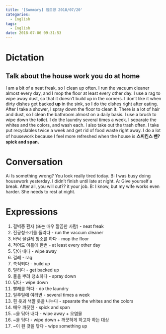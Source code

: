 ```yaml
---
title: '[Summary] 입트영 2018/07/20'
categories:
  - English
tags:
  - English
date: 2018-07-06 09:31:53
---
```


# Dictation

## Talk about the house work you do at home

I am a bit of a neat freak, so I clean up often. I run the vacuum cleaner almost every day, and I mop the floor at least every other day. I use a rag to wipe away dust, so that it doesn’t build up in the corners. I don’t like it when dirty dishes get backed **up** in the sink, so I do the dishes right after eating. After I take a shower, I spray down the floor to clean it. There is a lot of hair and dust, so I clean the bathroom almost on a daily basis. I use a brush to wipe down the toilet. I do the laundry several times a week. I separate the whites and the colors, and wash each. I also take out the trash often.  I take put recyclables twice a week and get rid of food waste right away. I do a lot of housework because I feel more refreshed when the house is **스피킨스 밴? spick and span.**

# Conversation

A: Is something wrong? You look really tired today.
B: I was busy doing housework yesterday. I didn’t finish until late at night.
A: Give yourself a break. After all, you will cut?? it your job.
B: I know, but my wife works even harder. She needs to rest at night.

# Expressions

1. 결벽증 환자 (또는 매우 깔끔한 사람) - neat freak
2. 진공청소기를 돌리다 - run the vaccum cleaner
3. 바닥 물걸레 청소를 하다 - mop the floor
4. 적어도 이틀에 한번 - at least every other day
5. 닦아 내다 - wipe away
6. 걸레 - rag
7. 축적되다 - build up
8. 밀리다 - get backed up
9. 물을 뿌려 청소하다 - spray down
10. 닦다 - wipe down
11. 빨래를 하다 - do the laundry
12. 일주일에 여러번 - several times a week
13. 흰 옷과 색깔 옷을 나누다 - spearate the whites and the colors
14. 매우 깨끗한 - spick and span
15. ~을 닦아 내다 - wipe away + 오염물
16. ~을 닦다 - wipe down + 깨끗하게 하고자 하는 대상
17. ~이 튄 것을 닦다 - wipe something up
